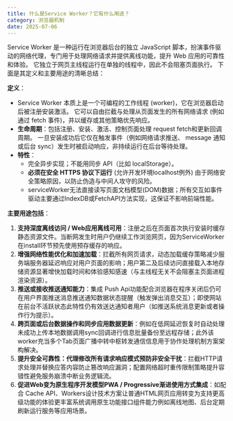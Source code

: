 ```yaml
---
title: 什么是Service Worker？它有什么用途？
category: 浏览器机制
date: 2025-07-06
---
```

Service Worker 是一种运行在浏览器后台的独立 JavaScript 脚本，扮演事件驱动的网络代理，专门用于处理网络请求并提供离线功能，提升 Web 应用的可靠性和体验。 它独立于网页主线程运行在单独的线程中，因此不会阻塞页面执行。 下面是其定义和主要用途的清晰总结：  

**定义**：  
- Service Worker 本质上是一个可编程的工作线程 (worker)，它在浏览器启动后被注册安装激活。 它可以自由拦截与处理从页面发生的所有网络请求 (例如通过 fetch 事件)，并以缓存或其他策略优先响应。  
- **生命周期**：包括注册、安装、激活、控制页面处理 request fetch和更新回调周期。 一旦安装成功后它仅在触发事件（例如网络请求推送、 message 通知或后台 sync）发生时被启动响应，非持续运行在后台等待处理。  
- **特性**：  
  - 完全异步实现；不能用同步 API（比如 localStorage）。
  - **必须在安全 HTTPS 协议下运行** (允许开发环境localhost例外) 由于网络安全策略原因，以防止伪造与中间人攻守的风险。  
  - serviceWorker无法直接读写页面文档模型(DOM)数据；所有交互如事件驱动主要通过IndexDB或FetchAPI方法实现，这保证不影响前端性能。  

**主要用途包括**：  
1. **支持深度离线访问 / Web应用离线可用**：注册之后在页面首次执行安装时缓存静态资源文件。当断网发生时用户仍继续工作浏览网页，因为ServiceWorker在install环节预先使用预存缓存的响应。  
2. **增强网络性能优化和加速加载**：拦截所有网页请求，动态加载缓存策略减少服务端服务器延迟响应对用户页面的影响；用户第二及后续访问直接载入本地存储资源显著增快加载时间和体验感知感速（与主线程无关不会阻塞主页面进程渲染资源）。  
3. **推送或接收推送通知能力**：集成 Push Api功能配合浏览器在程序关闭后仍可在用户界面推送消息推送通知数据状态提醒（触发弹出消息交互）；即使网站在前台不活跃状态此特性仍有效送达通知者用户（如推送系统消息更新或者操作行为提示）。  
4. **跨页面或后台数据操作和同步应用数据更新**：例如在低网延迟恢复时自动处理未成功上传本地数据调用sync回调进行信息批量备份至远程存储；此外该worker充当多个Tab页面广播中转中枢转发通信信息用于协作处理机制方案架构解决。  
5. **提升安全可靠性：代理修改所有请求响应模式预防非安全干扰**：拦截HTTP请求处理并替换应答内容防止篡改响应漏洞；配置网络超时重传限制策略提升容错性避免服务崩溃中断业务逻辑流。  
6. **促进Web变为原生程序开发模型PWA / Progressive渐进使用方式集成**：如配合 Cache API、Workers设计技术方案让普通HTML网页应用转变为支持更高级功能的体验更丰富系统调用原生功能接口组件能力例如离线地图、后台定期刷新运行服务等应用场景。
